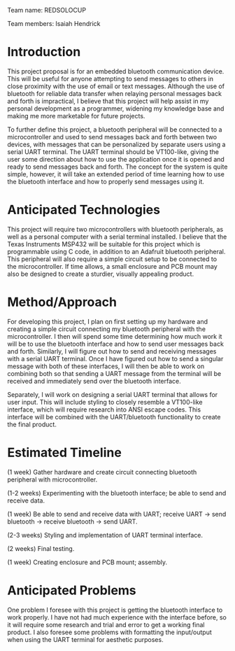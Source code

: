 Team name: REDSOLOCUP

Team members: Isaiah Hendrick

# Introduction

This project proposal is for an embedded bluetooth communication device. This will be useful for anyone attempting to send messages to others in close proximity with the use of email or text messages. Although the use of bluetooth for reliable data transfer when relaying personal messages back and forth is impractical, I believe that this project will help assist in my personal development as a programmer, widening my knowledge base and making me more marketable for future projects.

To further define this project, a bluetooth peripheral will be connected to a microcontroller and used to send messages back and forth between two devices, with messages that can be personalized by separate users using a serial UART terminal. The UART terminal should be VT100-like, giving the user some direction about how to use the application once it is opened and ready to send messages back and forth. The concept for the system is quite simple, however, it will take an extended period of time learning how to use the bluetooth interface and how to properly send messages using it.

# Anticipated Technologies

This project will require two microcontrollers with bluetooth peripherals, as well as a personal computer with a serial terminal installed. I believe that the Texas Instruments MSP432 will be suitable for this project which is programmable using C code, in addition to an Adafruit bluetooth peripheral. This peripheral will also require a simple circuit setup to be connected to the microcontroller. If time allows, a small enclosure and PCB mount may also be designed to create a sturdier, visually appealing product.

# Method/Approach

For developing this project, I plan on first setting up my hardware and creating a simple circuit connecting my bluetooth peripheral with the microcontroller. I then will spend some time determining how much work it will be to use the bluetooth interface and how to send user messages back and forth. Similarly, I will figure out how to send and receiving messages with a serial UART terminal. Once I have figured out how to send a singular message with both of these interfaces, I will then be able to work on combining both so that sending a UART message from the terminal will be received and immediately send over the bluetooth interface.

Separately, I will work on designing a serial UART terminal that allows for user input. This will include styling to closely resemble a VT100-like interface, which will require research into ANSI escape codes. This interface will be combined with the UART/bluetooth functionality to create the final product.

# Estimated Timeline

(1 week) Gather hardware and create circuit connecting bluetooth peripheral with microcontroller.

(1-2 weeks) Experimenting with the bluetooth interface; be able to send and receive data.

(1 week) Be able to send and receive data with UART; receive UART -> send bluetooth -> receive bluetooth -> send UART.

(2-3 weeks) Styling and implementation of UART terminal interface.

(2 weeks) Final testing.

(1 week) Creating enclosure and PCB mount; assembly.

# Anticipated Problems

One problem I foresee with this project is getting the bluetooth interface to work properly. I have not had much experience with the interface before, so it will require some research and trial and error to get a working final product. I also foresee some problems with formatting the input/output when using the UART terminal for aesthetic purposes. 
